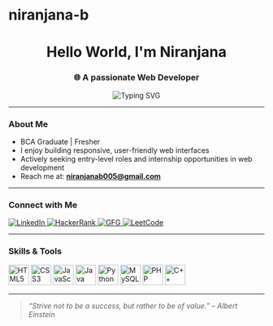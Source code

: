 # niranjana-b

<h1 align="center">Hello World, I'm Niranjana</h1>
<h3 align="center">🌐 A passionate Web Developer</h3>

<p align="center">
  <img src="https://readme-typing-svg.herokuapp.com?font=Fira+Code&duration=3000&pause=1000&center=true&vCenter=true&width=435&lines=Fresher+Web+Developer;HTML+%E2%80%A2+CSS+%E2%80%A2+JavaScript+%E2%80%A2+Python;Open+to+Internships+%26+Projects" alt="Typing SVG" />
</p>

---

### About Me
-  BCA Graduate | Fresher
-  I enjoy building responsive, user-friendly web interfaces
-  Actively seeking entry-level roles and internship opportunities in web development
-  Reach me at: **niranjanab005@gmail.com**

---

### Connect with Me
<p align="left">
  <a href="https://linkedin.com/in/niranjana-balasubramanian-1ab0a4251" target="_blank">
    <img src="https://img.shields.io/badge/LinkedIn-blue?style=for-the-badge&logo=linkedin" alt="LinkedIn" />
  </a>
  <a href="https://www.hackerrank.com/niranjanabalasu1" target="_blank">
    <img src="https://img.shields.io/badge/HackerRank-2EC866?style=for-the-badge&logo=hackerrank&logoColor=white" alt="HackerRank" />
  </a>
  <a href="https://auth.geeksforgeeks.org/user/niranjanabalazglw" target="_blank">
    <img src="https://img.shields.io/badge/GeeksforGeeks-darkgreen?style=for-the-badge&logo=GeeksforGeeks&logoColor=white" alt="GFG" />
  </a>
  <a href="https://leetcode.com/u/Niranjana_B/" target="_blank">
  <img src="https://img.shields.io/badge/LeetCode-orange?style=for-the-badge&logo=leetcode" alt="LeetCode" />
</a>
</p>

---

### Skills & Tools
<p align="left">
  <img src="https://cdn.jsdelivr.net/gh/devicons/devicon/icons/html5/html5-original-wordmark.svg" alt="HTML5" width="40" height="40"/>
  <img src="https://cdn.jsdelivr.net/gh/devicons/devicon/icons/css3/css3-original-wordmark.svg" alt="CSS3" width="40" height="40"/>
  <img src="https://cdn.jsdelivr.net/gh/devicons/devicon/icons/javascript/javascript-original.svg" alt="JavaScript" width="40" height="40"/>
  <img src="https://cdn.jsdelivr.net/gh/devicons/devicon/icons/java/java-original.svg" alt="Java" width="40" height="40"/>
  <img src="https://cdn.jsdelivr.net/gh/devicons/devicon/icons/python/python-original.svg" alt="Python" width="40" height="40"/>
  <img src="https://cdn.jsdelivr.net/gh/devicons/devicon/icons/mysql/mysql-original-wordmark.svg" alt="MySQL" width="40" height="40"/>
  <img src="https://cdn.jsdelivr.net/gh/devicons/devicon/icons/php/php-original.svg" alt="PHP" width="40" height="40"/>
  <img src="https://cdn.jsdelivr.net/gh/devicons/devicon/icons/cplusplus/cplusplus-original.svg" alt="C++" width="40" height="40"/>
</p>

---

>  *“Strive not to be a success, but rather to be of value.” – Albert Einstein*

